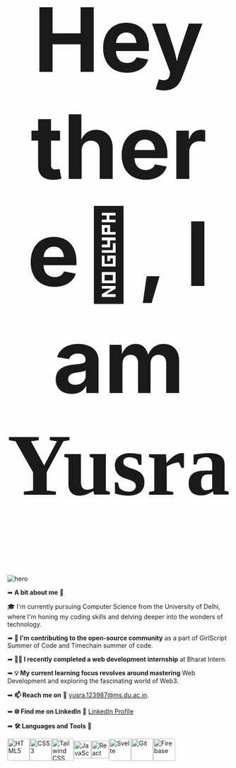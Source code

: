 <div style="text-align: center;">
  <h1 style="font-size: 200px;">Hey there👋, I am  <span style="font-family: 'Pacifico', cursive; font-size: 200px;">Yusra</span></h1>
</div>

![hero](https://github.com/yusra05/yusra05/assets/112852251/09a917b9-b7d3-4db5-94a8-5b4fda030582)

➡ **A bit about me** 🌱 

  🎓 I'm currently pursuing Computer Science from the University of Delhi, where I'm honing my coding skills and delving deeper into the wonders of technology.

➡ **🚀 I'm contributing to the open-source community** as a part of GirlScript Summer of Code and Timechain summer of code.

➡ **👨‍💻 I recently completed a web development internship** at Bharat Intern.

➡ **💡 My current learning focus revolves around mastering** Web Development and exploring the fascinating world of Web3.

➡ **📫 Reach me on** 🤝
	yusra.123987@ms.du.ac.in. 

➡ **🌐 Find me on LinkedIn** 🤝
	[LinkedIn Profile](https://www.linkedin.com/in/yusra-227b3024a/)


➡ **🛠️ Languages and Tools** 🚀  

<div style="display: flex; align-items: center;">
   <img src="https://github.com/yusra05/yusra05/assets/112852251/78649dd3-2f1d-4bbf-b709-2fd74d5108d1.png" alt="HTML5" width="50" height="50">
   <img src="https://github.com/yusra05/yusra05/assets/112852251/0bf27a1d-d0ea-4321-a48d-58babd4760e7.png" alt="CSS3" width="50" height="50">
   <img src="https://github.com/yusra05/yusra05/assets/112852251/174f1b1c-0f10-4731-a92f-e0b33c4bb41f.png" alt="Tailwind CSS" width="50" height="50">
   <img src="https://github.com/yusra05/yusra05/assets/112852251/53780925-c407-4f13-bacd-d070c60032de.png" alt="JavaScript" width="40" height="40">
  <img src="https://github.com/yusra05/yusra05/assets/112852251/a9850de4-2a5b-475a-a3f8-5031f796038b.png" alt="React" width="40" height="40">
  <img src="https://github.com/yusra05/yusra05/assets/112852251/ea5af004-6056-462d-b34c-7656a8320f06.png" alt="Svelte" width="50" height="50">
  <img src="https://github.com/yusra05/yusra05/assets/112852251/346b0d1a-7db7-4ae4-bcf6-06cf517f8ad4.png" alt="Git" width="50" height="50">
  <img src="https://github.com/yusra05/yusra05/assets/112852251/7d704a18-2545-4803-8460-cb6b8f6a70b0.png" alt="Firebase" width="50" height="50">
</div>


